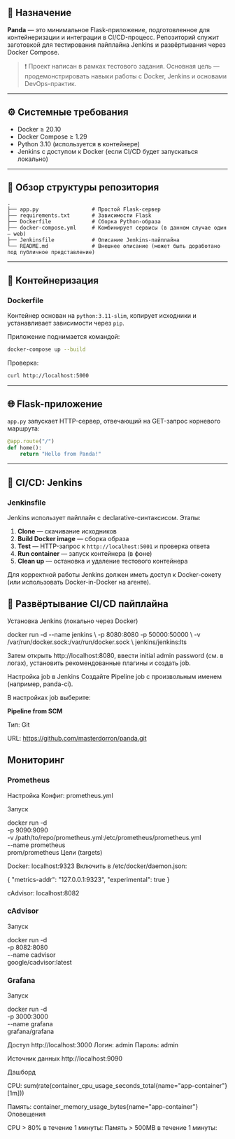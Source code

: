 ## 🔧 Назначение

**Panda** — это минимальное Flask-приложение, подготовленное для контейнеризации и интеграции в CI/CD-процесс. Репозиторий служит заготовкой для тестирования пайплайна Jenkins и развёртывания через Docker Compose.

> ❗ Проект написан в рамках тестового задания. Основная цель — продемонстрировать навыки работы с Docker, Jenkins и основами DevOps-практик.

---

## ⚙️ Системные требования

- Docker ≥ 20.10  
- Docker Compose ≥ 1.29  
- Python 3.10 (используется в контейнере)  
- Jenkins с доступом к Docker (если CI/CD будет запускаться локально)

---

## 📁 Обзор структуры репозитория

```
.
├── app.py                 # Простой Flask-сервер
├── requirements.txt       # Зависимости Flask
├── Dockerfile             # Сборка Python-образа
├── docker-compose.yml     # Комбинирует сервисы (в данном случае один — web)
├── Jenkinsfile            # Описание Jenkins-пайплайна
└── README.md              # Внешнее описание (может быть доработано под публичное представление)
```

---

## 🐳 Контейнеризация

### Dockerfile

Контейнер основан на `python:3.11-slim`, копирует исходники и устанавливает зависимости через `pip`.

Приложение поднимается командой:

```bash
docker-compose up --build
```

Проверка:

```bash
curl http://localhost:5000
```

---

## 🌐 Flask-приложение

`app.py` запускает HTTP-сервер, отвечающий на GET-запрос корневого маршрута:

```python
@app.route("/")
def home():
    return "Hello from Panda!"
```

---

## 🔄 CI/CD: Jenkins

### Jenkinsfile

Jenkins использует пайплайн с declarative-синтаксисом. Этапы:

1. **Clone** — скачивание исходников  
2. **Build Docker image** — сборка образа  
3. **Test** — HTTP-запрос к `http://localhost:5001` и проверка ответа  
4. **Run container** — запуск контейнера (в фоне)  
5. **Clean up** — остановка и удаление тестового контейнера  

Для корректной работы Jenkins должен иметь доступ к Docker-сокету  
(или использовать Docker-in-Docker на агенте).

## 🚀 Развёртывание CI/CD пайплайна

Установка Jenkins (локально через Docker)

docker run -d --name jenkins \\
  -p 8080:8080 -p 50000:50000 \\
  -v /var/run/docker.sock:/var/run/docker.sock \\
  jenkins/jenkins:lts

Затем открыть http://localhost:8080, ввести initial admin password (см. в логах), установить рекомендованные плагины и создать job.

Настройка job в Jenkins
Создайте Pipeline job с произвольным именем (например, panda-ci).

В настройках job выберите:

**Pipeline from SCM**

Тип: Git

URL: https://github.com/masterdorron/panda.git

## Мониторинг
### Prometheus

Настройка
Конфиг: prometheus.yml

Запуск

docker run -d \
  -p 9090:9090 \
  -v /path/to/repo/prometheus.yml:/etc/prometheus/prometheus.yml \
  --name prometheus \
  prom/prometheus
Цели (targets)

Docker: localhost:9323
Включить в /etc/docker/daemon.json:

{
  "metrics-addr": "127.0.0.1:9323",
  "experimental": true
}

cAdvisor: localhost:8082

### cAdvisor
Запуск

docker run -d \
  -p 8082:8080 \
  --name cadvisor \
  google/cadvisor:latest

### Grafana
Запуск

docker run -d \
  -p 3000:3000 \
  --name grafana \
  grafana/grafana

Доступ
http://localhost:3000
Логин: admin
Пароль: admin

Источник данных
http://localhost:9090

Дашборд

CPU:
sum(rate(container_cpu_usage_seconds_total{name="app-container"}[1m]))

Память:
container_memory_usage_bytes{name="app-container"}
Оповещения

CPU > 80% в течение 1 минуты:
Память > 500MB в течение 1 минуты:

